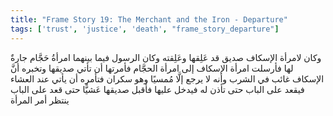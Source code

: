 ```yaml
---
title: "Frame Story 19: The Merchant and the Iron - Departure"
tags: ['trust', 'justice', 'death', "frame_story_departure"]
---
```


 وكان لامرأة الإسكاف صديق قد عَلِقها وعَلِقته وكان الرسول فيما بينهما امرأةُ حَجَّام جارةٌ لها فأرسلت امرأة الإسكاف إلى امرأة الحجَّام فأمرتها أن تأتي صديقها وتخبره أنَّ الإسكاف غائب في الشرب وأنه لا يرجع إلَّا مُمسيًا وهو سكران فتأمره أن يأتي عند العشاء فيقعد على الباب حتى تأذن له فيدخل عليها فأقبل صديقها عَشيًّا حتى قعد على الباب ينتظر أمر المرأة
